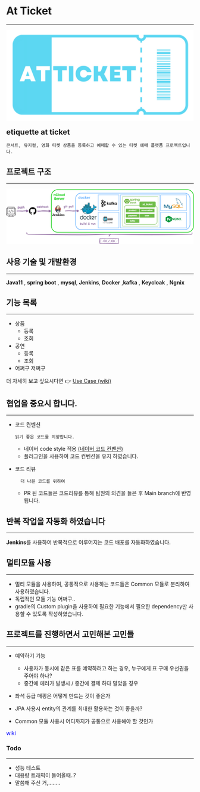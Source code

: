# At Ticket

---


![img](./readmeImage/at_ticket%20logo1.PNG)



<div style="font-size:20px; font-weight : bold;  " >  etiquette at ticket  </div> 

    콘서트, 뮤지컬, 영화 티켓 상품을 등록하고 예매할 수 있는 티켓 예매 플랫폼 프로젝트입니다.

## 프로젝트 구조

---

![img](./readmeImage/구조도.png)

## 사용 기술 및 개발환경

---

**Java11** , **spring boot** , **mysql**, **Jenkins**, **Docker** ,**kafka** , **Keycloak** , **Ngnix**

## 기능 목록

---

* 상품
    * 등록
    * 조회
* 공연
    * 등록
    * 조회
* 어쩌구 저쩌구

더 자세히 보고 싶으시다면 👉  [Use Case (wiki)](https://github.com/f-lab-edu/at_ticket/wiki/Use-Case)

## 협업을 중요시 합니다.

---

* 코드 컨벤션
    ```
    읽기 좋은 코드를 지향합니다.
    ```

    * 네이버 code style 적용 [(네이버 코드 컨벤션)](https://naver.github.io/hackday-conventions-java/)
    * 플러그인을 사용하여 코드 컨벤션을 유지 하였습니다.


* 코드 리뷰
    ```
      더 나은 코드를 위하여
    ```
    * PR 된 코드들은 코드리뷰를 통해 팀원의 의견을 들은 후 Main branch에 반영됩니다.

## 반복 작업을 자동화 하였습니다

---

**Jenkins**를 사용하여 반복적으로 이루어지는 코드 배포를 자동화하였습니다.

## 멀티모듈 사용

---

* 멀티 모듈을 사용하여, 공통적으로 사용하는 코드들은 Common 모듈로 분리하여 사용하였습니다.
* 독립적인 모듈 기능 어쩌구..
* gradle의 Custom plugin을 사용하여 필요한 기능에서 필요한 dependency만 사용할 수 있도록 작성하였습니다.

[//]: # (## 비동기 사용해봄)

## 프로젝트를 진행하면서 고민해본 고민들

---

* 예약하기 기능
    * 사용자가 동시에 같은 표를 예약하려고 하는 경우, 누구에게 표 구매 우선권을 주어야 하나?
    * 중간에 에러가 발생시 / 중간에 결제 하다 말았을 경우
* 좌석 등급 매핑은 어떻게 만드는 것이 좋은가
* JPA 사용시 entity의 관계를 최대한 활용하는 것이 좋을까?

* Common 모듈 사용시 어디까지가 공통으로 사용해야 할 것인가

 <span style="color:blue"> wiki  </span>

[//]: # (* 세션 관리는 어떻게 할 것 인가)

[//]: # (    * keyclock, JWT)

### Todo

---

* 성능 테스트
* 대용량 트래픽이 들어올때..?
* 말씀해 주신 거,........
